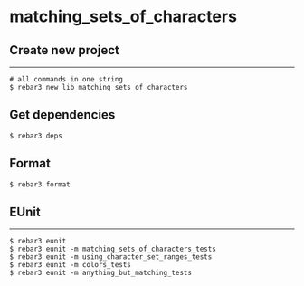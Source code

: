 matching_sets_of_characters
=====

## Create new project

----	
	
	# all commands in one string
	$ rebar3 new lib matching_sets_of_characters
	
## Get dependencies
	$ rebar3 deps	

## Format
	$ rebar3 format
	
## EUnit
-----
	$ rebar3 eunit
	$ rebar3 eunit -m matching_sets_of_characters_tests
	$ rebar3 eunit -m using_character_set_ranges_tests
	$ rebar3 eunit -m colors_tests
	$ rebar3 eunit -m anything_but_matching_tests